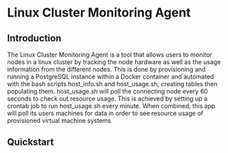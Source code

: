 # Linux Cluster Monitoring Agent
## Introduction
The Linux Cluster Monitoring Agent is a tool that allows users to monitor nodes 
in a linux cluster by tracking the node hardware as well as the usage information from the different nodes. 
This is done by provisioning and running a PostgreSQL instance within a Docker container and automated with the bash scripts
host_info.sh and host_usage.sh, creating tables then populating them. host_usage.sh will poll the connecting node every 60 seconds
to check out resource usage. This is achieved by setting up a crontab job to run host_usage.sh every minute. When combined, this app will poll its 
users machines for data in order to see resource usage of provisioned virtual machine systems

## Quickstart
